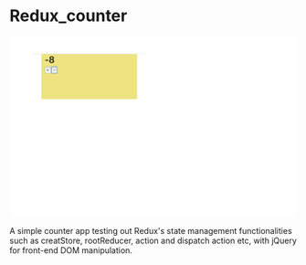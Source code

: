 # Redux_counter

![Test image](https://github.com/HarveyYifanLi/Redux_counter/blob/master/Screen%20Shot%202019-12-19%20at%203.48.40%20PM.png)

A simple counter app testing out Redux's state management functionalities such as 
creatStore, rootReducer, action and dispatch action etc, with jQuery for front-end DOM manipulation.
